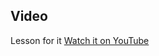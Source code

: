 ## Video
Lesson for it
[Watch it on YouTube](https://www.youtube.com/watch?v=6xrTdpIAsb0&list=PLZPZq0r_RZOO1zkgO4bIdfuLpizCeHYKv&index=24)
